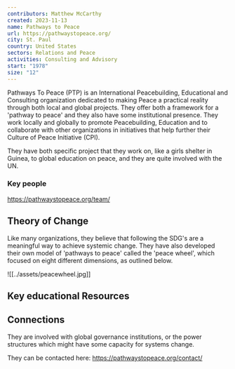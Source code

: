 ```yaml
---
contributors: Matthew McCarthy
created: 2023-11-13
name: Pathways to Peace
url: https://pathwaystopeace.org/
city: St. Paul
country: United States
sectors: Relations and Peace
activities: Consulting and Advisory
start: "1978"
size: "12"
---
```

 

Pathways To Peace (PTP) is an International Peacebuilding, Educational and Consulting organization dedicated to making Peace a practical reality through both local and global projects. They offer both a framework for a 'pathway to peace' and they also have some institutional presence. They work locally and globally to promote Peacebuilding, Education and to collaborate with other organizations in initiatives that help further their Culture of Peace Initiative (CPI).

They have both specific project that they work on, like a girls shelter in Guinea, to global education on peace, and they are quite involved with the UN. 

### Key people 

 https://pathwaystopeace.org/team/

## Theory of Change


Like many organizations, they believe that following the SDG's are a meaningful way to achieve systemic change. They have also developed their own model of 'pathways to peace' called the 'peace wheel', which focused on eight different dimensions, as outlined below. 

![[../assets/peacewheel.jpg]]
## Key educational Resources 


## Connections 

They are involved with global governance institutions, or the power structures which might have some capacity for systems change. 

They can be contacted here: https://pathwaystopeace.org/contact/
